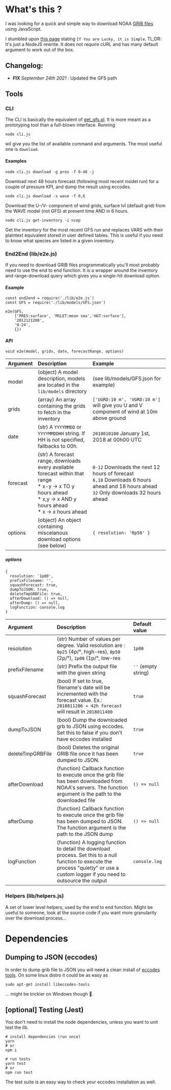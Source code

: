 # What's this ?

I was looking for a quick and simple way to download NOAA [GRIB files](https://en.wikipedia.org/wiki/GRIB) using JavaScript.

I stumbled upon [this page](http://www.cpc.ncep.noaa.gov/products/wesley/fast_downloading_grib.html) stating `If You are Lucky, it is Simple`. TL;DR: It's just a NodeJS rewrite. It does not require cURL and has many default argument to work out of the box.

## Changelog:
- **FIX** *September 24th 2021* : Updated the GFS path

## Tools
### CLI
The CLI is basically the equivalent of [get_gfs.pl](ftp://ftp.cpc.ncep.noaa.gov/wd51we/fast_downloading_grib/get_gfs.pl). It is more meant as a prototyping tool than a full-blown interface. Running
```
node cli.js
```
wil give you the list of available command and arguments. The most useful one is `download`.
#### Examples

```
node cli.js download -g pres -f 0-48 -j
```
Download next 48 hours forecast (following most recent model run) for a couple of pressure KPI, and dump the result using eccodes.



```
node cli.js download -s wave -f 0,6
```
Download the U-/V- component of wind grids, surface lvl (default grid) from the WAVE model (not GFS) at present time AND in 6 hours.



```
node cli.js get-inventory -i ncep
```
Get the inventory for the most recent GFS run and replaces VARS with their plaintext equivalent stored in user defined tables. This is useful if you need to know what species are listed in a given inventory.

### End2End (lib/e2e.js)

If you need to download GRIB files programmatically you'll most probably need to use the end to end function. It is a wrapper around the inventory and range-download query which gives you a single-hit download option.

#### Example
```
const end2end = require('./lib/e2e.js')
const GFS = require('./lib/models/GFS.json')

e2e(GFS,
    ['PRES:surface', 'MSLET:mean sea','HGT:surface'],
    '2012121200',
    '0-24',
    {})
```

#### API
```
void e2e(model, grids, date, forecastRange, options)
```

| Argument | Description                                                                                                                                                             | Example                                                                                                                                     |
|:---------|:------------------------------------------------------------------------------------------------------------------------------------------------------------------------|:--------------------------------------------------------------------------------------------------------------------------------------------|
| model    | (object) A model description, models are located in the `lib/models` directory                                                                                          | (see lib/models/GFS.json for example)                                                                                                       |
| grids    | (array) An array containing the grids to fetch in the inventory                                                                                                         | `['UGRD:10 m', 'VGRD:10 m']` will give you U and V component of wind at 10m above ground                                                    |
| date     | (str) A `YYYYMMDD` or `YYYYMMDDHH` string. If HH is not specified, fallbacks to 00h.                                                                                    | `2018010100` January 1st, 2018 at 00h00 UTC                                                                                                 |
| forecast | (str) A forecast range, downloads every available forecast within that range <br> * x-y -> x TO y hours ahead<br> * x,y -> x AND y hours ahead<br> * x -> x hours ahead | `0-12` Downloads the next 12 hours of forecast<br> `6,18` Downloads 6 hours ahead and 18 hours ahead<br> `32` Only downloads 32 hours ahead |
| options  | (object) An object containing miscelanous download options (see below)                                                                                                  | `{ resolution: '0p50' }`                                                                                                                    |

##### options
```
{
  resolution: '1p00',
  prefixFilename: '',
  squashForecast: true,
  dumpToJSON: true,
  deleteTmpGRBFile: true,
  afterDownload: () => null,
  afterDump: () => null,
  logFunction: console.log
}
```

| Argument         | Description                                                                                                                                                                           | Default value       |
|:-----------------|:--------------------------------------------------------------------------------------------------------------------------------------------------------------------------------------|:--------------------|
| resolution       | (str) Number of values per degree. Valid resolution are :<br> `0p25` (4p/°, high-res), `0p50` (2p/°), `1p00` (1p/°, low-res                                                           | `1p00`              |
| prefixFilename   | (str) Prefix the output file with the given string                                                                                                                                    | `''` (empty string) |
| squashForecast   | (bool) If set to true, filename's date will be incremented with the forecast value. Ex.:<br> `2018011206 + 42h forecast` will result in `2018011400`                                  | `true`              |
| dumpToJSON       | (bool) Dump the downloaded grb to JSON using eccodes. Set this to false if you don't have eccodes installed                                                                           | `true`              |
| deleteTmpGRBFile | (bool) Deletes the original GRIB file once it has been dumped to JSON.                                                                                                                | `true`              |
| afterDownload    | (function) Callback function to execute once the grib file has been downloaded from NOAA's servers. The function argument is the path to the downloaded file                          | `() => null`        |
| afterDump        | (function) Callback function to execute once the grib file has been dumped to JSON. The function argument is the path to the JSON dump                                                | `() => null`        |
| logFunction      | (function) A logging function to detail the download process. Set this to a null function to execute the process "quietly" or use a custom logger if you need to outsource the output | `console.log`       |


### Helpers (lib/helpers.js)
A set of lower level helpers, used by the end to end function. Might be useful to someone, look at the source code if you want more granularity over the download process...

# Dependencies

## Dumping to JSON (eccodes)
In order to dump grib file to JSON you will need a clean install of [eccodes tools](https://confluence.ecmwf.int/display/ECC). On some linux distro it could be as easy as
```
sudo apt-get install libeccodes-tools
```
... might be trickier on Windows though 🤔.

## [optional] Testing (Jest)
You don't need to install the node dependencies, unless you want to unit test the lib.
```
# install dependencies (run once)
yarn
# or
npm i

# run tests
yarn test
# or
npm run test
```
The test suite is an easy way to check your eccodes installation as well.

